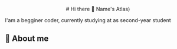 <p align="center">
# Hi there 👋 Name's Atlas)
</p>

I'am a begginer coder, currently studying at <college name='NKEiVT' /> as second-year student

## 📌 About me
